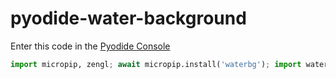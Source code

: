 # pyodide-water-background

Enter this code in the [Pyodide Console](https://pyodide.org/en/latest/console.html)

```py
import micropip, zengl; await micropip.install('waterbg'); import waterbg
```
